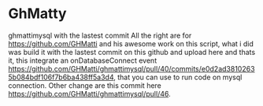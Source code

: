 # GhMatty
ghmattimysql with the lastest commit
All the right are for https://github.com/GHMatti and his awesome work on this script, what i did was build it with the lastest commit on this github and upload here and thats it, this integrate an onDatabaseConnect event https://github.com/GHMatti/ghmattimysql/pull/40/commits/e0d2ad38102635b084bdf106f7b6ba438ff5a3d4, that you can use to run code on mysql connection.
Other change are this commit here https://github.com/GHMatti/ghmattimysql/pull/46.
